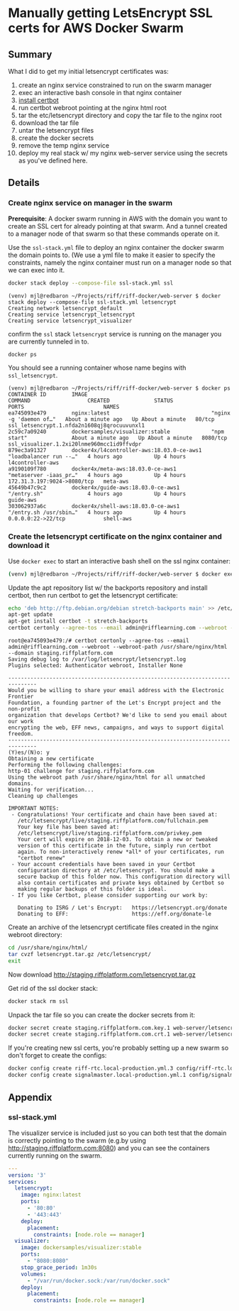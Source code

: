 # Manually getting LetsEncrypt SSL certs for AWS Docker Swarm #

## Summary

What I did to get my initial letsencrypt certificates was:
1. create an nginx service constrained to run on the swarm manager
2. exec an interactive bash console in that nginx container
3. [install certbot](https://certbot.eff.org/docs/install.html)
4. run certbot webroot pointing at the nginx html root
5. tar the etc/letsencrypt directory and copy the tar file to the nginx root
6. download the tar file
7. untar the letsencrypt files
8. create the docker secrets
9. remove the temp nginx service
10. deploy my real stack w/ my nginx web-server service using the secrets as you've defined here.


## Details

### Create nginx service on manager in the swarm

**Prerequisite**: A docker swarm running in AWS with the domain you want
to create an SSL cert for already pointing at that swarm. And a tunnel created
to a manager node of that swarm so that these commands operate on it.

Use the `ssl-stack.yml` file to deploy an nginx container the docker swarm
the domain points to.
(We use a yml file to make it easier to specify the constraints, namely the
nginx container must run on a manager node so that we can exec into it.

```sh
docker stack deploy --compose-file ssl-stack.yml ssl
```

```console
(venv) mjl@redbaron ~/Projects/riff/riff-docker/web-server $ docker stack deploy --compose-file ssl-stack.yml letsencrypt
Creating network letsencrypt_default
Creating service letsencrypt_letsencrypt
Creating service letsencrypt_visualizer
```

confirm the `ssl` stack `letsencrypt` service is running on the manager you are currently tunneled in to.
```sh
docker ps
```
You should see a running container whose name begins with `ssl_letsencrypt`.

```console
(venv) mjl@redbaron ~/Projects/riff/riff-docker/web-server $ docker ps
CONTAINER ID        IMAGE                                       COMMAND                  CREATED              STATUS              PORTS                         NAMES
ea745093e479        nginx:latest                                "nginx -g 'daemon of…"   About a minute ago   Up About a minute   80/tcp                        ssl_letsencrypt.1.nfda2n1608qj8qrocuuvunxl1
2c59c7a09240        dockersamples/visualizer:stable             "npm start"              About a minute ago   Up About a minute   8080/tcp                      ssl_visualizer.1.2xi20lnme960mcc1id9ffvdpr
879ec3a91327        docker4x/l4controller-aws:18.03.0-ce-aws1   "loadbalancer run --…"   4 hours ago          Up 4 hours                                        l4controller-aws
a9190109f780        docker4x/meta-aws:18.03.0-ce-aws1           "metaserver -iaas_pr…"   4 hours ago          Up 4 hours          172.31.3.197:9024->8080/tcp   meta-aws
45649b47c9c2        docker4x/guide-aws:18.03.0-ce-aws1          "/entry.sh"              4 hours ago          Up 4 hours                                        guide-aws
303062937a6c        docker4x/shell-aws:18.03.0-ce-aws1          "/entry.sh /usr/sbin…"   4 hours ago          Up 4 hours          0.0.0.0:22->22/tcp            shell-aws
```

### Create the letsencrypt certificate on the nginx container and download it

Use `docker exec` to start an interactive bash shell on the ssl nginx container:
```sh
(venv) mjl@redbaron ~/Projects/riff/riff-docker/web-server $ docker exec -it ssl_letsencrypt.1.nfda2n1608qj8qrocuuvunxl1 bash
```

Update the apt repository list w/ the backports repository and install certbot,
then run certbot to get the letsencrypt certificate:
```sh
echo 'deb http://ftp.debian.org/debian stretch-backports main' >> /etc/apt/sources.list
apt-get update
apt-get install certbot -t stretch-backports
certbot certonly --agree-tos --email admin@rifflearning.com --webroot --webroot-path /usr/share/nginx/html --domain staging.riffplatform.com
```

```console
root@ea745093e479:/# certbot certonly --agree-tos --email admin@rifflearning.com --webroot --webroot-path /usr/share/nginx/html --domain staging.riffplatform.com
Saving debug log to /var/log/letsencrypt/letsencrypt.log
Plugins selected: Authenticator webroot, Installer None

-------------------------------------------------------------------------------
Would you be willing to share your email address with the Electronic Frontier
Foundation, a founding partner of the Let's Encrypt project and the non-profit
organization that develops Certbot? We'd like to send you email about our work
encrypting the web, EFF news, campaigns, and ways to support digital freedom.
-------------------------------------------------------------------------------
(Y)es/(N)o: y
Obtaining a new certificate
Performing the following challenges:
http-01 challenge for staging.riffplatform.com
Using the webroot path /usr/share/nginx/html for all unmatched domains.
Waiting for verification...
Cleaning up challenges

IMPORTANT NOTES:
 - Congratulations! Your certificate and chain have been saved at:
   /etc/letsencrypt/live/staging.riffplatform.com/fullchain.pem
   Your key file has been saved at:
   /etc/letsencrypt/live/staging.riffplatform.com/privkey.pem
   Your cert will expire on 2018-12-03. To obtain a new or tweaked
   version of this certificate in the future, simply run certbot
   again. To non-interactively renew *all* of your certificates, run
   "certbot renew"
 - Your account credentials have been saved in your Certbot
   configuration directory at /etc/letsencrypt. You should make a
   secure backup of this folder now. This configuration directory will
   also contain certificates and private keys obtained by Certbot so
   making regular backups of this folder is ideal.
 - If you like Certbot, please consider supporting our work by:

   Donating to ISRG / Let's Encrypt:   https://letsencrypt.org/donate
   Donating to EFF:                    https://eff.org/donate-le

```

Create an archive of the letsencrypt certificate files created in
the nginx webroot directory:
```sh
cd /usr/share/nginx/html/
tar cvzf letsencrypt.tar.gz /etc/letsencrypt/
exit
```

Now download  http://staging.riffplatform.com/letsencrypt.tar.gz

Get rid of the ssl docker stack:
```sh
docker stack rm ssl
```

Unpack the tar file so you can create the docker secrets from it:

```sh
docker secret create staging.riffplatform.com.key.1 web-server/letsencrypt/archive/staging.riffplatform.com/privkey1.pem
docker secret create staging.riffplatform.com.crt.1 web-server/letsencrypt/archive/staging.riffplatform.com/fullchain1.pem
```

If you're creating new ssl certs, you're probably setting up a new swarm so don't forget to create
the configs:

```sh
docker config create riff-rtc.local-production.yml.3 config/riff-rtc.local-production.yml.3
docker config create signalmaster.local-production.yml.1 config/signalmaster.local-production.yml.1
```

## Appendix

### ssl-stack.yml

The visualizer service is included just so you can both test that the domain
is correctly pointing to the swarm (e.g.by using http://staging.riffplatform.com:8080)
and you can see the containers currently running on the swarm.
```yaml
---
version: '3'
services:
  letsencrypt:
    image: nginx:latest
    ports:
      - '80:80'
      - '443:443'
    deploy:
      placement:
        constraints: [node.role == manager]
  visualizer:
    image: dockersamples/visualizer:stable
    ports:
      - "8080:8080"
    stop_grace_period: 1m30s
    volumes:
      - "/var/run/docker.sock:/var/run/docker.sock"
    deploy:
      placement:
        constraints: [node.role == manager]


```
